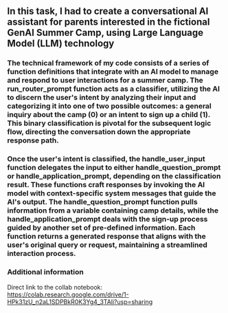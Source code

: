 ## In this task, I had to create a conversational AI assistant for parents interested in the fictional GenAI Summer Camp, using Large Language Model (LLM) technology
### The technical framework of my code consists of a series of function definitions that integrate with an AI model to manage and respond to user interactions for a summer camp. The run_router_prompt function acts as a classifier, utilizing the AI to discern the user's intent by analyzing their input and categorizing it into one of two possible outcomes: a general inquiry about the camp (0) or an intent to sign up a child (1). This binary classification is pivotal for the subsequent logic flow, directing the conversation down the appropriate response path.

### Once the user's intent is classified, the handle_user_input function delegates the input to either handle_question_prompt or handle_application_prompt, depending on the classification result. These functions craft responses by invoking the AI model with context-specific system messages that guide the AI's output. The handle_question_prompt function pulls information from a variable containing camp details, while the handle_application_prompt deals with the sign-up process guided by another set of pre-defined information. Each function returns a generated response that aligns with the user's original query or request, maintaining a streamlined interaction process.

### Additional information

Direct link to the collab notebook: https://colab.research.google.com/drive/1-HPk31zU_n2aL1SDPBkR0K3Yg4_3TAlj?usp=sharing
